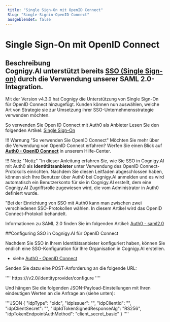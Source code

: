```yaml
---
 title: "Single Sign-On mit OpenID Connect" 
 Slug: "Single-Signin-OpenID-Connect" 
 ausgeblendet: false 
---
```

# Single Sign-On mit OpenID Connect

## Beschreibung<div class="divider"></div>Cognigy.AI unterstützt bereits [SSO (Single Sign-on)]({{config.site_url}}ai/installation/single-signin-saml2/) durch die Verwendung unserer SAML 2.0-Integration. 

Mit der Version v4.3.0 hat Cognigy die Unterstützung von Single Sign-On für OpenID Connect hinzugefügt. Kunden können nun auswählen, welche Art von Strategie sie zur Umsetzung ihrer SSO-Unternehmensstrategie verwenden möchten. 

So verwenden Sie Open ID Connect mit Auth0 als Anbieter Lesen Sie den folgenden Artikel: [Single Sign-On](https://support.cognigy.com/hc/en-us/articles/360021171120-Auth0-OpenID-Connect#introduction-0-0)

!!! Warnung "So verwenden Sie OpenID Connect"
    Möchten Sie mehr über die Verwendung von OpenID Connect erfahren? Werfen Sie einen Blick auf **[Auth0 - OpenID Connect](https://support.cognigy.com/hc/en-us/articles/360021171120-Auth0-OpenID-Connect#introduction-0-0)** in unserem Hilfe-Center.

!!! Notiz "Notiz"
    "In dieser Anleitung erfahren Sie, wie Sie SSO in Cognigy.AI mit Auth0 als **Identitätsanbieter** unter Verwendung des OpenID Connect-Protokolls einrichten. Nachdem Sie diesen Leitfaden abgeschlossen haben, können sich Ihre Benutzer über Auth0 bei Cognigy.AI anmelden und es wird automatisch ein Benutzerkonto für sie in Cognigy.AI erstellt, dem eine Cognigy.AI Zugriffsrolle zugewiesen wird, die vom Administrator in Auth0 definiert wurde.
    
"Bei der Einrichtung von SSO mit Auth0 kann man zwischen zwei verschiedenen SSO-Protokollen wählen. In diesem Artikel wird das OpenID Connect-Protokoll behandelt. 
    
Informationen zu SAML 2.0 finden Sie im folgenden Artikel: [Auth0 - saml2.0](https://support.cognigy.com/hc/en-us/articles/360018693139)

##Configuring SSO in Cognigy.AI für OpenID Connect

Nachdem Sie SSO in Ihrem Identitätsanbieter konfiguriert haben, können Sie endlich eine SSO-Konfiguration für Ihre Organisation in Cognigy.AI erstellen.
 - siehe [Auth0 - OpenID Connect](https://support.cognigy.com/hc/en-us/articles/360021171120-Auth0-OpenID-Connect#introduction-0-0)

Senden Sie dazu eine POST-Anforderung an die folgende URL:

''''
https://<API adress="">/v2.0/identityprovider/configure
''''

Und hängen Sie die folgenden JSON-Payload-Einstellungen mit Ihren eindeutigen Werten an die Anfrage an (siehe unten):

''''JSON
{
"idpType": "oidc",
"idpIssuer": "<DOMAIN>",
"idpClientId": "<CLIENT id="">",
"idpClientSecret": "<CLIENT secret="">",
"idpIdTokenSignedResponseAlg": "RS256",
"idpTokenEndpointAuthMethod": "client_secret_basic"
}
''''</CLIENT></CLIENT></DOMAIN></API>
